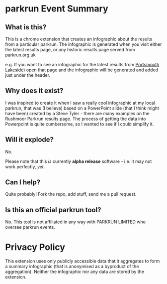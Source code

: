 # parkrun Event Summary

## What is this?

This is a chrome extension that creates an infographic about the results from a particular parkrun.   The infographic is generated when you visit either the latest results page, or any historic results page served from parkrun.org.uk

e.g. If you want to see an infographic for the latest results from [Portsmouth Lakeside](https://www.parkrun.org.uk/portsmouthlakeside/results/latestresults/)) open that page and the infographic will be generated and added just under the header.

## Why does it exist?

I was inspired to create it when I saw a really cool infographic at my local parkrun, that was (I believe) based on a PowerPoint slide (that I think might have been) created by a Steve Tyler - there are many examples on the Rushmoor Parkrun results page.  The process of getting the data into Powerpoint is quite cumbersome, so I wanted to see if I could simplify it.

## Will it explode?

No.

Please note that this _is_ currently **alpha release** software - i.e. it may not work perfectly, _yet_.

## Can I help?

Quite probably!  Fork the repo, add stuff, send me a pull request. 

## Is this an official parkrun tool?

No.  This tool is not affiliated in any way with PARKRUN LIMITED who oversee parkrun events.


# Privacy Policy

This extension uses only publicly accessible data that it aggregates to form a summary infographic (that is anonymised as a byproduct of the aggregation).  Neither the infographic nor any data are stored by the extension.

